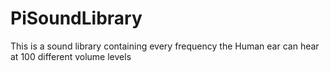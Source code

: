 # PiSoundLibrary
This is a sound library containing every frequency the Human ear can hear at 100 different volume levels
